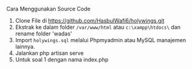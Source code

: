 Cara Menggunakan Source Code

1. Clone File di https://github.com/HasbulWafi6/holywings.git
2. Ekstrak ke dalam folder `/var/www/html` atau `c:\xampp\htdocs\` dan rename folder 'wadas'
4. Import `holywings.sql` melalui Phpmyadmin atau MySQL manajemen lainnya.
5. Jalankan php artisan serve
6. Untuk soal 1 dengan nama index.php

